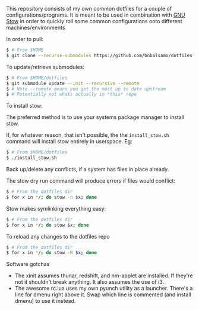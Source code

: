 This repository consists of my own common dotfiles for a couple of configurations/programs. It is meant to be used in combination with [GNU Stow](https://www.gnu.org/software/stow/) in order to quickly roll some common configurations onto different machines/environments

In order to pull:
```bash
$ # From $HOME
$ git clone --recurse-submodules https://github.com/bnbalsamo/dotfiles.git
```

To update/retrieve submodules:
```bash
$ # From $HOME/dotfiles
$ git submodule update --init --recursive --remote
$ # Note --remote means you get the most up to date upstream
$ # Potentially not whats actually in *this* repo
```

To install stow:

The preferred method is to use your systems package manager to install stow.

If, for whatever reason, that isn't possible, the the `install_stow.sh` command
will install stow entirely in userspace. Eg:
```bash
$ # From $HOME/dotfiles
$ ./install_stow.sh
```

Back up/delete any conflicts, if a system has files in place already.

The stow dry run command will produce errors if files would conflict:

```bash
$ # From the dotfiles dir
$ for x in */; do stow -n $x; done
```

Stow makes symlinking everything easy:
```bash
$ # From the dotfiles dir
$ for x in */; do stow $x; done
```


To reload any changes to the dotfiles repo 
```bash
$ # From the dotfiles dir
$ for x in */; do stow -R $x; done
```


Software gotchas

- The xinit assumes thunar, redshift, and nm-applet are installed. If they're not it shouldn't break anything. It also assumes the use of i3.
- The awesome rc.lua uses my own pyunch utility as a launcher. There's a line for dmenu right above it. Swap which line is commented (and install dmenu) to use it instead.

